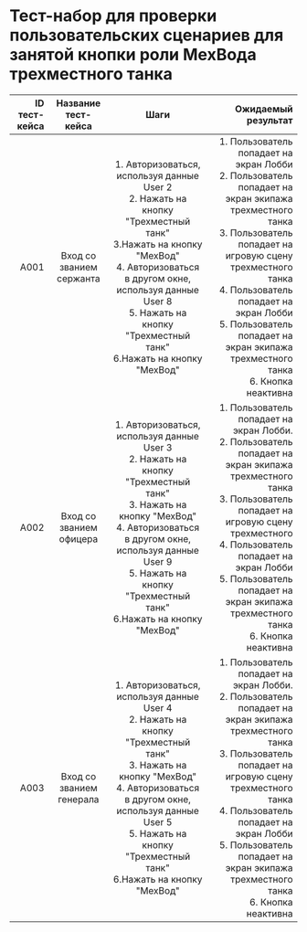 # **Тест-набор для проверки пользовательских сценариев для занятой кнопки роли МехВода трехместного танка**

| ID тест-кейса |   Название тест-кейса    |                                                                                                                             Шаги                                                                                                                             |                                                                                                                                                                                                                                                                                              Ожидаемый результат |
| ------------: | :----------------------: | :----------------------------------------------------------------------------------------------------------------------------------------------------------------------------------------------------------------------------------------------------------: | ---------------------------------------------------------------------------------------------------------------------------------------------------------------------------------------------------------------------------------------------------------------------------------------------------------------: |
|          A001 | Вход со званием сержанта | 1. Авторизоваться, используя данные User 2<br>2. Нажать на кнопку "Трехместный танк" <br>3.Нажать на кнопку "МехВод" <br>4. Авторизоваться в другом окне, используя данные User 8<br>5. Нажать на кнопку "Трехместный танк" <br>6.Нажать на кнопку "МехВод"  |   1. Пользователь попадает на экран Лобби<br> 2. Пользователь попадает на экран экипажа трехместного танка <br>3. Пользователь попадает на игровую сцену трехместного танка<br> 4. Пользователь попадает на экран Лобби<br> 5. Пользователь попадает на экран экипажа трехместного танка <br>6. Кнопка неактивна |
|          A002 | Вход со званием офицера  | 1. Авторизоваться, используя данные User 3<br>2. Нажать на кнопку "Трехместный танк" <br>3. Нажать на кнопку "МехВод" <br>4. Авторизоваться в другом окне, используя данные User 9<br>5. Нажать на кнопку "Трехместный танк" <br>6.Нажать на кнопку "МехВод" |       1. Пользователь попадает на экран Лобби.<br> 2. Пользователь попадает на экран экипажа трехместного танка <br>3. Пользователь попадает на игровую сцену трехместного <br> 4. Пользователь попадает на экран Лобби<br> 5. Пользователь попадает на экран экипажа трехместного танка <br>6. Кнопка неактивна |
|          A003 | Вход со званием генерала | 1. Авторизоваться, используя данные User 4<br>2. Нажать на кнопку "Трехместный танк" <br>3. Нажать на кнопку "МехВод" <br>4. Авторизоваться в другом окне, используя данные User 5<br>5. Нажать на кнопку "Трехместный танк" <br>6.Нажать на кнопку "МехВод" | 1. Пользователь попадает на экран Лобби.<br> 2. Пользователь попадает на экран экипажа трехместного танка <br>3. Пользователь попадает на игровую сцену трехместного танка <br> 4. Пользователь попадает на экран Лобби<br> 5. Пользователь попадает на экран экипажа трехместного танка <br>6. Кнопка неактивна |
